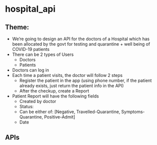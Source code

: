 # hospital_api
## Theme:
  - We’re going to design an API for the doctors of a Hospital which has been allocated by the
  govt for testing and quarantine + well being of COVID-19 patients
  - There can be 2 types of Users
    - Doctors
    - Patients
  - Doctors can log in
  - Each time a patient visits, the doctor will follow 2 steps
    - Register the patient in the app (using phone number, if the patient already exists, just
      return the patient info in the API)
     - After the checkup, create a Report
  - Patient Report will have the following fields
    - Created by doctor
    - Status: 
     - Can be either of: [Negative, Travelled-Quarantine, Symptoms-Quarantine, Positive-Admit]
    - Date
 ## APIs

